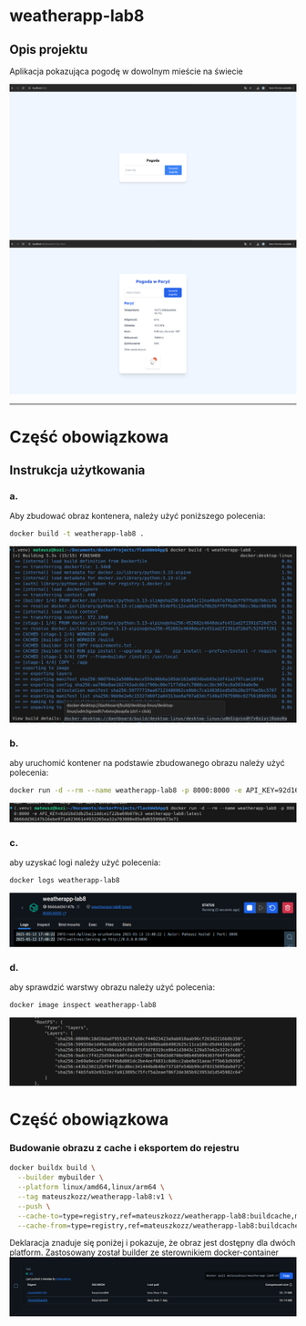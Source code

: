 # weatherapp-lab8

## Opis projektu

Aplikacja pokazująca pogodę w dowolnym mieście na świecie

![app1](images/app-1.png)
![app2](images/app-2.png)

---

# Część obowiązkowa


## Instrukcja użytkowania

### a.

Aby zbudować obraz kontenera, należy użyć poniższego polecenia:

```bash
docker build -t weatherapp-lab8 .
```
![docker_build](images/build.png)

### b. 

aby uruchomić kontener na podstawie zbudowanego obrazu należy użyć polecenia:

```bash
docker run -d --rm --name weatherapp-lab8 -p 8000:8000 -e API_KEY=92d16d3db25a11ddce1f22ba69b079c3 weatherapp-lab8:latest
```
![docker_run](images/run.png)

### c. 

aby uzyskać logi należy użyć polecenia:

```bash
docker logs weatherapp-lab8
```
![docker_logs](images/logs.png)

### d. 

aby sprawdzić warstwy obrazu należy użyć polecenia:

```bash
docker image inspect weatherapp-lab8
```
![docker_inspect](images/layers.png)


# Część obowiązkowa

### Budowanie obrazu z cache i eksportem do rejestru

```bash
docker buildx build \
  --builder mybuilder \
  --platform linux/amd64,linux/arm64 \
  --tag mateuszkozz/weatherapp-lab8:v1 \
  --push \
  --cache-to=type=registry,ref=mateuszkozz/weatherapp-lab8:buildcache,mode=max \
  --cache-from=type=registry,ref=mateuszkozz/weatherapp-lab8:buildcache \
```
Deklaracja znaduje się poniżej i pokazuje, że obraz jest dostępny dla dwóch platform. Zastosowany został builder ze sterownikiem docker-container
![architectures](images/milti-platform.png)

